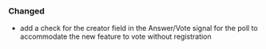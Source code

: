 ### Changed

- add a check for the creator field in the Answer/Vote signal for the poll to
accommodate the new feature to vote without registration
